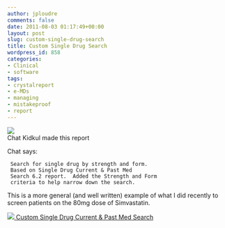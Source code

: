 ```yaml
---
author: jploudre
comments: false
date: 2011-08-03 01:17:49+00:00
layout: post
slug: custom-single-drug-search
title: Custom Single Drug Search
wordpress_id: 858
categories:
- Clinical
- software
tags:
- crystalreport
- e-MDs
- managing
- mistakeproof
- report
---
```


![](http://unchart.com/wp-content/uploads/2011/08/AIbEiAIAAABDCNfdxLH-rsvxIiILdmNhcmRfcGhvdG8qKGJmNzA1ZjRhNDViMGI0ZTliMzU1M2U2Yjg4NDg5MjVlNGQ0OWQ4NjMwAa0sj0W03YTFCtxfJMHI64y6bfUL.jpg)  
Chat Kidkul made this report

Chat says:

     Search for single drug by strength and form.
     Based on Single Drug Current & Past Med 
     Search 6.2 report.  Added the Strength and Form 
     criteria to help narrow down the search.
     
     
This is a more general (and well written) example of what I did recently to screen patients on the 80mg dose of Simvastatin. 

[![](http://unchart.com/wp-content/uploads/2011/01/57-download.png) Custom Single Drug Current & Past Med Search](http://unchart.com/wp-content/uploads/2011/08/Custom-Single-Drug-Current-Past-Med-Search.zip)

